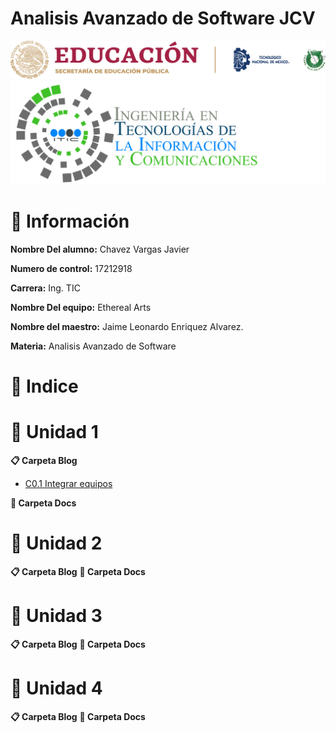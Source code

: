 # Analisis Avanzado de Software JCV
![](https://github.com/JavierChavez/AnalisisSoftwareJavierCV/blob/main/liston%20de%20logos%20oficiales%20educacion-tecnm-itt.png?raw=true)
![](https://github.com/JavierChavez/AnalisisSoftwareJavierCV/blob/main/TECNOLOGIAS-DE-LA-INFORMACION-Y-COMUNICACIONES_HEADING1-2048x672.png?raw=true)


# :page_facing_up: Información #

**Nombre Del alumno:** Chavez Vargas Javier

**Numero de control:** 17212918

**Carrera:** Ing. TIC

**Nombre Del equipo:** Ethereal Arts

**Nombre del maestro:** Jaime Leonardo Enriquez Alvarez.

**Materia:** Analisis Avanzado de Software

# :open_file_folder: Indice #

# :notebook: Unidad 1

**:clipboard: Carpeta Blog**
* [C0.1 Integrar equipos](https://github.com/GuillermoSoria97/Analisis_Avanzado_de_Software/blob/main/Blog/C0.1%20Integrar%20equipos_GuillermoSoriaMarquez.md)
  
**:paperclip: Carpeta Docs**


# :closed_book: Unidad 2

**:clipboard: Carpeta Blog**
**:paperclip: Carpeta Docs**


# :orange_book: Unidad 3

**:clipboard: Carpeta Blog**
**:paperclip: Carpeta Docs**


# :blue_book: Unidad 4

**:clipboard: Carpeta Blog**
**:paperclip: Carpeta Docs**


